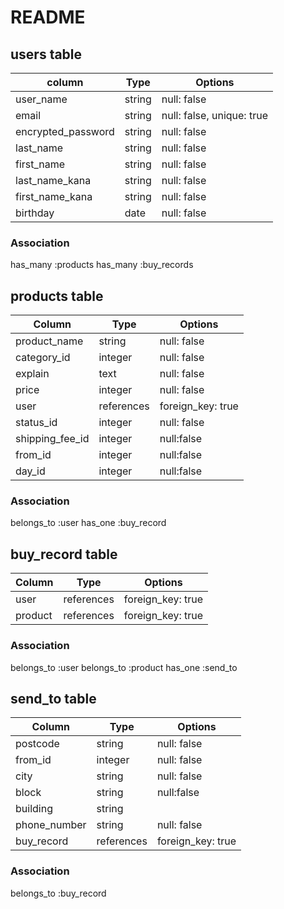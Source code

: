 # README

## users table

| column             | Type    | Options                   |
|--------------------|---------|---------------------------|
| user_name          | string  | null: false               |
| email              | string  | null: false, unique: true |
| encrypted_password | string  | null: false               |
| last_name          | string  | null: false               |
| first_name         | string  | null: false               |
| last_name_kana     | string  | null: false               |
| first_name_kana    | string  | null: false               |
| birthday           | date    | null: false               |

### Association
  has_many :products
  has_many :buy_records


## products table

| Column          | Type        | Options           |
|-----------------|-------------|-------------------|
| product_name    | string      | null: false       |
| category_id     | integer     | null: false       |
| explain         | text        | null: false       |
| price           | integer     | null: false       |
| user            | references  | foreign_key: true |
| status_id       | integer     | null: false       |
| shipping_fee_id | integer     | null:false        |
| from_id         | integer     | null:false        |
| day_id          | integer     | null:false        |

### Association
  belongs_to :user
  has_one :buy_record


## buy_record table

| Column   | Type        | Options           | 
|----------|-------------|-------------------|
| user     | references  | foreign_key: true |
| product  | references  | foreign_key: true | 

### Association
  belongs_to :user
  belongs_to :product
  has_one :send_to


## send_to table

| Column        | Type       | Options           |
|---------------|------------|-------------------|
| postcode      | string     | null: false       |
| from_id       | integer    | null: false       |
| city          | string     | null: false       |
| block         | string     | null:false        |
| building      | string     |                   |
| phone_number  | string     | null: false       |
| buy_record    | references | foreign_key: true |


### Association
  belongs_to :buy_record
